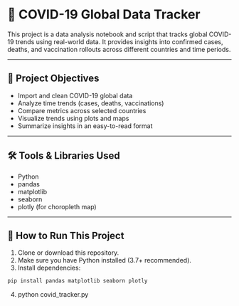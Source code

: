 # 🦠 COVID-19 Global Data Tracker

This project is a data analysis notebook and script that tracks global COVID-19 trends using real-world data. It provides insights into confirmed cases, deaths, and vaccination rollouts across different countries and time periods.

---

## 🎯 Project Objectives

- Import and clean COVID-19 global data
- Analyze time trends (cases, deaths, vaccinations)
- Compare metrics across selected countries
- Visualize trends using plots and maps
- Summarize insights in an easy-to-read format

---

## 🛠️ Tools & Libraries Used

- Python
- pandas
- matplotlib
- seaborn
- plotly (for choropleth map)

---

## 🚀 How to Run This Project

1. Clone or download this repository.
2. Make sure you have Python installed (3.7+ recommended).
3. Install dependencies:

```bash
pip install pandas matplotlib seaborn plotly

```
4. python covid_tracker.py



